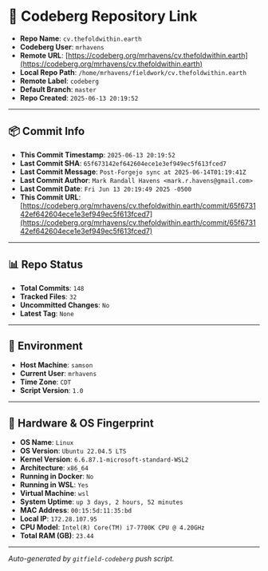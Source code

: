 # 🔗 Codeberg Repository Link

- **Repo Name**: `cv.thefoldwithin.earth`
- **Codeberg User**: `mrhavens`
- **Remote URL**: [https://codeberg.org/mrhavens/cv.thefoldwithin.earth](https://codeberg.org/mrhavens/cv.thefoldwithin.earth)
- **Local Repo Path**: `/home/mrhavens/fieldwork/cv.thefoldwithin.earth`
- **Remote Label**: `codeberg`
- **Default Branch**: `master`
- **Repo Created**: `2025-06-13 20:19:52`

---

## 📦 Commit Info

- **This Commit Timestamp**: `2025-06-13 20:19:52`
- **Last Commit SHA**: `65f673142ef642604ece1e3ef949ec5f613fced7`
- **Last Commit Message**: `Post-Forgejo sync at 2025-06-14T01:19:41Z`
- **Last Commit Author**: `Mark Randall Havens <mark.r.havens@gmail.com>`
- **Last Commit Date**: `Fri Jun 13 20:19:49 2025 -0500`
- **This Commit URL**: [https://codeberg.org/mrhavens/cv.thefoldwithin.earth/commit/65f673142ef642604ece1e3ef949ec5f613fced7](https://codeberg.org/mrhavens/cv.thefoldwithin.earth/commit/65f673142ef642604ece1e3ef949ec5f613fced7)

---

## 📊 Repo Status

- **Total Commits**: `148`
- **Tracked Files**: `32`
- **Uncommitted Changes**: `No`
- **Latest Tag**: `None`

---

## 🧭 Environment

- **Host Machine**: `samson`
- **Current User**: `mrhavens`
- **Time Zone**: `CDT`
- **Script Version**: `1.0`

---

## 🧬 Hardware & OS Fingerprint

- **OS Name**: `Linux`
- **OS Version**: `Ubuntu 22.04.5 LTS`
- **Kernel Version**: `6.6.87.1-microsoft-standard-WSL2`
- **Architecture**: `x86_64`
- **Running in Docker**: `No`
- **Running in WSL**: `Yes`
- **Virtual Machine**: `wsl`
- **System Uptime**: `up 3 days, 2 hours, 52 minutes`
- **MAC Address**: `00:15:5d:11:35:bd`
- **Local IP**: `172.28.107.95`
- **CPU Model**: `Intel(R) Core(TM) i7-7700K CPU @ 4.20GHz`
- **Total RAM (GB)**: `23.44`

---

_Auto-generated by `gitfield-codeberg` push script._
